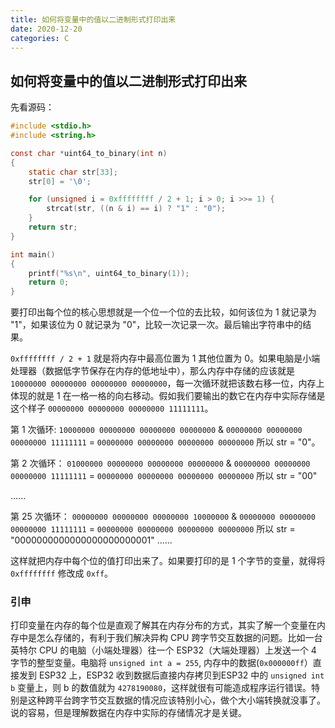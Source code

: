 ```yaml
---
title: 如何将变量中的值以二进制形式打印出来
date: 2020-12-20
categories: C
---
```

## 如何将变量中的值以二进制形式打印出来
先看源码：

```c
#include <stdio.h>
#include <string.h>

const char *uint64_to_binary(int n)
{
    static char str[33];
    str[0] = '\0';

    for (unsigned i = 0xffffffff / 2 + 1; i > 0; i >>= 1) {
        strcat(str, ((n & i) == i) ? "1" : "0");
    }
    return str;
}

int main()
{
    printf("%s\n", uint64_to_binary(1));
    return 0;
}
```

要打印出每个位的核心思想就是一个位一个位的去比较，如何该位为 1 就记录为 "1"，如果该位为 0 就记录为 "0"，比较一次记录一次。最后输出字符串中的结果。

`0xffffffff / 2 + 1` 就是将内存中最高位置为 1 其他位置为 0。如果电脑是小端处理器（数据低字节保存在内存的低地址中），那么内存中存储的应该就是 `10000000 00000000 00000000 00000000`，每一次循环就把该数右移一位，内存上体现的就是 1 在一格一格的向右移动。假如我们要输出的数它在内存中实际存储是这个样子 `00000000 00000000 00000000 11111111`。

第 1 次循环:
`10000000 00000000 00000000 00000000` & `00000000 00000000 00000000 11111111` = `00000000 00000000 00000000 00000000` 所以 str = "0"。

第 2 次循环：
`01000000 00000000 00000000 00000000` & `00000000 00000000 00000000 11111111` = `00000000 00000000 00000000 00000000`
所以 str = "00"

......

第 25 次循环：
`00000000 00000000 00000000 10000000` & `00000000 00000000 00000000 11111111` = `00000000 00000000 00000000 00000000`
所以 str = "0000000000000000000000001"
......

这样就把内存中每个位的值打印出来了。如果要打印的是 1 个字节的变量，就得将 `0xffffffff` 修改成 `0xff`。

### 引申

打印变量在内存的每个位是直观了解其在内存分布的方式，其实了解一个变量在内存中是怎么存储的，有利于我们解决异构 CPU 跨字节交互数据的问题。比如一台英特尔 CPU 的电脑（小端处理器）往一个 ESP32（大端处理器）上发送一个 4 字节的整型变量。电脑将 `unsigned int a = 255`, 内存中的数据(`0x000000ff`）直接发到 ESP32 上，ESP32 收到数据后直接内存拷贝到ESP32 中的 `unsigned int b` 变量上，则 b 的数值就为 `4278190080`，这样就很有可能造成程序运行错误。特别是这种跨平台跨字节交互数据的情况应该特别小心，做个大小端转换就没事了。说的容易，但是理解数据在内存中实际的存储情况才是关键。